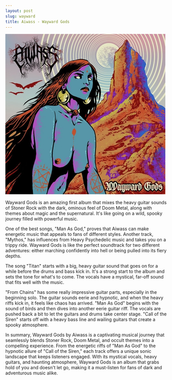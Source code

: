 ```yaml
---
layout: post
slug: wayward
title: Aiwass - Wayward Gods
---
```


![Aiwass - Wayward Gods](/img/wayward.jpg)


Wayward Gods is an amazing first album that mixes the heavy guitar sounds of Stoner Rock with the dark, ominous feel of Doom Metal, along with themes about magic and the supernatural. It's like going on a wild, spooky journey filled with powerful music.

One of the best songs, "Man As God," proves that Aiwass can make energetic music that appeals to fans of different styles. Another track, "Mythos," has influences from Heavy Psychedelic music and takes you on a trippy ride. Wayward Gods is like the perfect soundtrack for two different adventures: either marching confidently into hell or being pulled into its fiery depths.

The song "Titan" starts with a big, heavy guitar sound that goes on for a while before the drums and bass kick in. It's a strong start to the album and sets the tone for what's to come. The vocals have a mystical, far-off sound that fits well with the music.

"From Chains" has some really impressive guitar parts, especially in the beginning solo. The guitar sounds eerie and hypnotic, and when the heavy riffs kick in, it feels like chaos has arrived. "Man As God" begins with the sound of birds and then dives into another eerie guitar riff. The vocals are pushed back a bit to let the guitars and drums take center stage. "Call of the Siren" starts off with a heavy bass line and wailing guitars that create a spooky atmosphere.

In summary, Wayward Gods by Aiwass is a captivating musical journey that seamlessly blends Stoner Rock, Doom Metal, and occult themes into a compelling experience. From the energetic riffs of "Man As God" to the hypnotic allure of "Call of the Siren," each track offers a unique sonic landscape that keeps listeners engaged. With its mystical vocals, heavy guitars, and haunting atmosphere, Wayward Gods is an album that grabs hold of you and doesn't let go, making it a must-listen for fans of dark and adventurous music alike.
